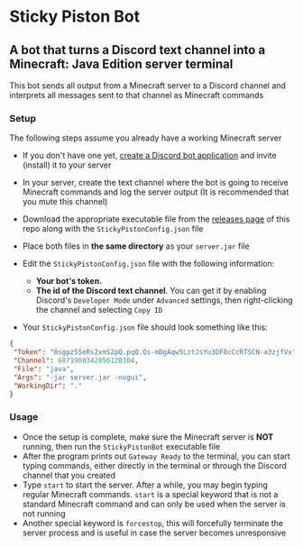 # Sticky Piston Bot

## A bot that turns a Discord text channel into a Minecraft: Java Edition server terminal

This bot sends all output from a Minecraft server to a Discord channel and interprets all messages sent to that channel as Minecraft commands

### Setup

The following steps assume you already have a working Minecraft server

 * If you don't have one yet, [create a Discord bot application](https://discord.com/developers/docs/getting-started#creating-an-app) and invite (install) it to your server
 * In your server, create the text channel where the bot is going to receive Minecraft commands and log the server output (It is recommended that you mute this channel)
 * Download the appropriate executable file from the [releases page](https://github.com/Naratna/StickyPiston/releases) of this repo along with the `StickyPistonConfig.json` file
 * Place both files in **the same directory** as your `server.jar` file
 * Edit the `StickyPistonConfig.json` file with the following information:
     * **Your bot's token.**
     * **The id of the Discord text channel**. You can get it by enabling Discord's `Developer Mode` under `Advanced` settings, then right-clicking the channel and selecting `Copy ID`

 * Your `StickyPistonConfig.json` file should look something like this:

 ```json
 {
  "Token": "8sgpz5SeRs2xmS2pQ.pqQ.Qs-mDgAqw5LztJsYu3DF8cCcRTSCN-a3zjfVx",
  "Channel": 6871900342856128304,
  "File": "java",
  "Args": "-jar server.jar -nogui",
  "WorkingDir": "."
}
 ```

### Usage

* Once the setup is complete, make sure the Minecraft server is **NOT** running, then run the `StickyPistonBot` executable file
* After the program prints out `Gateway Ready` to the terminal, you can start typing commands, either directly in the terminal or through the Discord channel that you created
* Type `start` to start the server. After a while, you may begin typing regular Minecraft commands. `start` is a special keyword that is not a standard Minecraft command and can only be used when the server is not running
* Another special keyword is `forcestop`, this will forcefully terminate the server process and is useful in case the server becomes unresponsive